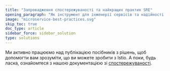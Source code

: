 ```yaml
---
title: "Запровадження спостережуваності та найкращих практик SRE"
opening_paragraph: "Як інструмент для інженерії сервісів та надійності, Istio надає інформативні метрики на рівні сервісу та проксі, а також стандартні інформаційні панелі (дашбоарди). Налаштуйте їх для ключових завдань у вашій організації, таких як виявлення проблем та проєктування для високої надійності."
image: "microservice-best-practices.svg"
skip_toc: true
doc_type: article
sidebar_force: sidebar_solution
type: solutions
---
```


Ми активно працюємо над публікацією посібників з рішень, щоб допомогти вам зрозуміти, що ви можете зробити з Istio. А поки, будь ласка, ознайомтеся з нашою документацією зі [спостережуваності](/docs/tasks/observability/).
